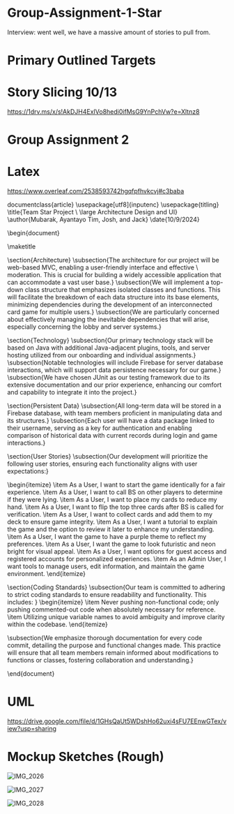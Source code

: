 # Group-Assignment-1-Star
Interview: went well, we have a massive amount of stories to pull from.

# Primary Outlined Targets

# Story Slicing 10/13
[https://1drv.ms/x/s!AkDJH4ExIVo8hedi0ifMsG9YnPchVw?e=Xltnz8
](https://onedrive.live.com/edit?id=3C5A2131811FC940!95204&resid=3C5A2131811FC940!95204&ithint=file%2cxlsx&authkey=!ABr06iYIycLPXmQ&wdo=2&cid=3c5a2131811fc940)

# Group Assignment 2

# Latex
https://www.overleaf.com/2538593742hgqfpfhvkcvj#c3baba

documentclass{article}
\usepackage[utf8]{inputenc}
\usepackage{titling}
\title{Team Star Project \\ \large Architecture Design and UI}
\author{Mubarak, Ayantayo Tim, Josh, and Jack}
\date{10/9/2024}

\begin{document}

\maketitle


\section{Architecture}
\subsection{The architecture for our project will be web-based MVC, enabling a user-friendly interface and effective \\ moderation. This is crucial for building a widely accessible application that can accommodate a vast user base.}
\subsection{We will implement a top-down class structure that emphasizes isolated classes and functions. This will facilitate the breakdown of each data structure into its base elements, minimizing dependencies during the development of an interconnected card game for multiple users.}
\subsection{We are particularly concerned about effectively managing the inevitable dependencies that will arise, especially concerning the lobby and server systems.}


\section{Technology}
\subsection{Our primary technology stack will be based on Java with additional Java-adjacent plugins, tools, and server hosting utilized from our onboarding and individual assignments.}
\subsection{Notable technologies will include Firebase for server database interactions, which will support data persistence necessary for our game.}
\subsection{We have chosen JUnit as our testing framework due to its extensive documentation and our prior experience, enhancing our comfort and capability to integrate it into the project.}


\section{Persistent Data}
\subsection{All long-term data will be stored in a Firebase database, with team members proficient in manipulating data and its structures.}
\subsection{Each user will have a data package linked to their username, serving as a key for authentication and enabling comparison of historical data with current records during login and game interactions.}

\section{User Stories}
\subsection{Our development will prioritize the following user stories, ensuring each functionality aligns with user expectations:}

\begin{itemize}
    \item As a User, I want to start the game identically for a fair experience.
    \item As a User, I want to call BS on other players to determine if they were lying.
    \item As a User, I want to place my cards to reduce my hand.
    \item As a User, I want to flip the top three cards after BS is called for verification.
    \item As a User, I want to collect cards and add them to my deck to ensure game integrity.
    \item As a User, I want a tutorial to explain the game and the option to review it later to enhance my understanding.
    \item As a User, I want the game to have a purple theme to reflect my preferences.
    \item As a User, I want the game to look futuristic and neon bright for visual appeal.
    \item As a User, I want options for guest access and registered accounts for personalized experiences.
    \item As an Admin User, I want tools to manage users, edit information, and maintain the game environment.
\end{itemize}


\section{Coding Standards}
\subsection{Our team is committed to adhering to strict coding standards to ensure readability and functionality. This includes:
}
\begin{itemize}
    \item Never pushing non-functional code; only pushing commented-out code when absolutely necessary for reference.
    \item Utilizing unique variable names to avoid ambiguity and improve clarity within the codebase.
\end{itemize}

\subsection{We emphasize thorough documentation for every code commit, detailing the purpose and functional changes made. This practice will ensure that all team members remain informed about modifications to functions or classes, fostering collaboration and understanding.}

\end{document}



# UML
https://drive.google.com/file/d/1GHsQaUt5WDshHo62uxi4sFU7EEnwGTex/view?usp=sharing
# Mockup Sketches (Rough)
![IMG_2026](https://github.com/user-attachments/assets/40cb9a81-c67d-438d-a088-a57df9b80a35)

![IMG_2027](https://github.com/user-attachments/assets/d8b68149-2ec2-494f-868a-750b74eddad3)


![IMG_2028](https://github.com/user-attachments/assets/edeba4b4-c309-4c16-8c6c-d80d18ef8ebb)
